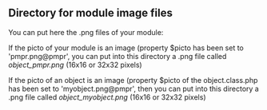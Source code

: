 
Directory for module image files
--------------------------------

You can put here the .png files of your module:


If the picto of your module is an image (property $picto has been set to 'pmpr.png@pmpr', you can put into this
directory a .png file called *object_pmpr.png* (16x16 or 32x32 pixels)


If the picto of an object is an image (property $picto of the object.class.php has been set to 'myobject.png@pmpr', then you can put into this
directory a .png file called *object_myobject.png* (16x16 or 32x32 pixels)

